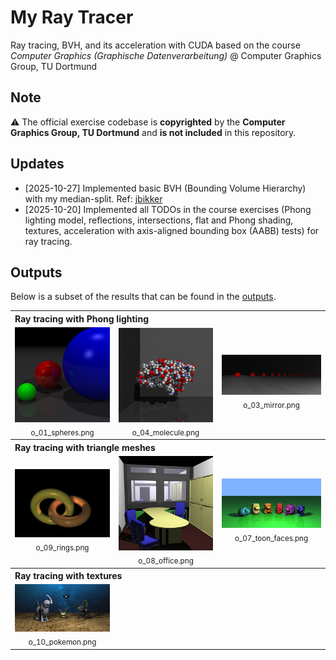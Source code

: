 # My Ray Tracer
Ray tracing, BVH, and its acceleration with CUDA based on the course *Computer Graphics (Graphische Datenverarbeitung)* @ Computer Graphics Group, TU Dortmund 

## Note
⚠️ The official exercise codebase is **copyrighted** by the **Computer Graphics Group, TU Dortmund** and **is not included** in this repository.

## Updates
- [2025-10-27] Implemented basic BVH (Bounding Volume Hierarchy) with my median-split. Ref: [jbikker](https://github.com/jbikker/bvh_article)
- [2025-10-20] Implemented all TODOs in the course exercises (Phong lighting model, reflections, intersections, flat and Phong shading, textures, acceleration with axis-aligned bounding box (AABB) tests) for ray tracing.

## Outputs
Below is a subset of the results that can be found in the [outputs](outputs/).
<table>
  <tr>
    <th colspan="3" align="left">Ray tracing with Phong lighting</th>
  </tr>
  <tr>
    <td align="center">
      <a href="outputs/o_01_spheres.png"><img src="outputs/o_01_spheres.png" alt="spheres" width="320"></a><br>
      <sub>o_01_spheres.png</sub>
    </td>
    <td align="center">
      <a href="outputs/o_04_molecule.png"><img src="outputs/o_04_molecule.png" alt="molecule" width="320"></a><br>
      <sub>o_04_molecule.png</sub>
    </td>
    <td align="center">
      <a href="outputs/o_03_mirror.png"><img src="outputs/o_03_mirror.png" alt="mirror" width="320"></a><br>
      <sub>o_03_mirror.png</sub>
    </td>
  </tr>
  <tr>
    <th colspan="3" align="left">Ray tracing with triangle meshes</th>
  </tr>
  <tr>
    <td align="center">
      <a href="outputs/o_09_rings.png"><img src="outputs/o_09_rings.png" alt="rings" width="320"></a><br>
      <sub>o_09_rings.png</sub>
    </td>
    <td align="center">
      <a href="outputs/o_08_office.png"><img src="outputs/o_08_office.png" alt="office" width="320"></a><br>
      <sub>o_08_office.png</sub>
    </td>
    <td align="center">
      <a href="outputs/o_07_toon_faces.png"><img src="outputs/o_07_toon_faces.png" alt="molecule" width="320"></a><br>
      <sub>o_07_toon_faces.png</sub>
    </td>
  </tr>
  <tr>
    <th colspan="3" align="left">Ray tracing with textures</th>
  </tr>
  <tr>
    <td align="center">
      <a href="outputs/o_10_pokemon.png"><img src="outputs/o_10_pokemon.png" alt="pokemon" width="320"></a><br>
      <sub>o_10_pokemon.png</sub>
    </td>
    <td align="center">
    </td>
    <td align="center">
    </td>
  </tr>
</table>
<!--
Phong lighting model and reflections with spheres `o_01_spheres.png`.
<div style="display: inline-block; vertical-align: top;">
    <img src="outputs/o_01_spheres.png" alt="o_01_spheres.png" width="250"><br>
    <strong>Phong Lighting Model for spheres</strong><br>
  </div>
--->
<!-------
<h2>Outputs</h2>
Below is a subset of the results that can be found in the [outputs](outputs/).
<table>
  <tr>
    <td align="center">
      <a href="outputs/img1.png"><img src="outputs/thumbs/img1_480.png" alt="Caption 1" width="320"></a><br>
      <sub>Caption 1</sub>
    </td>
    <td align="center">
      <a href="outputs/img2.png"><img src="outputs/thumbs/img2_480.png" alt="Caption 2" width="320"></a><br>
      <sub>Caption 2</sub>
    </td>
    <td align="center">
      <a href="outputs/img3.png"><img src="outputs/thumbs/img3_480.png" alt="Caption 3" width="320"></a><br>
      <sub>Caption 3</sub>
    </td>
  </tr>
  <tr>
    <td align="center">
      <a href="outputs/img4.png"><img src="outputs/thumbs/img4_480.png" alt="Caption 4" width="320"></a><br>
      <sub>Caption 4</sub>
    </td>
    <td align="center">
      <a href="outputs/img5.png"><img src="outputs/thumbs/img5_480.png" alt="Caption 5" width="320"></a><br>
      <sub>Caption 5</sub>
    </td>
    <td align="center">
      <a href="outputs/img6.png"><img src="outputs/thumbs/img6_480.png" alt="Caption 6" width="320"></a><br>
      <sub>Caption 6</sub>
    </td>
  </tr>
  <tr>
    <td align="center">
      <a href="outputs/img7.png"><img src="outputs/thumbs/img7_480.png" alt="Caption 7" width="320"></a><br>
      <sub>Caption 7</sub>
    </td>
    <td align="center">
      <a href="outputs/img8.png"><img src="outputs/thumbs/img8_480.png" alt="Caption 8" width="320"></a><br>
      <sub>Caption 8</sub>
    </td>
    <td align="center">
      <a href="outputs/img9.png"><img src="outputs/thumbs/img9_480.png" alt="Caption 9" width="320"></a><br>
      <sub>Caption 9</sub>
    </td>
  </tr>
</table>
------------------>
